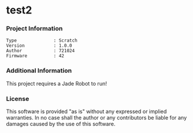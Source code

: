 test2
================



### Project Information
```
Type              : Scratch
Version           : 1.0.0
Author            : 721024
Firmware          : 42
```

### Additional Information
This project requires a Jade Robot to run!

### License
This software is provided "as is" without any expressed or implied warranties.  In no case shall the author or any contributors be liable for any damages caused by the use of this software.

